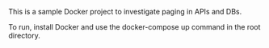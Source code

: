This is a sample Docker project to investigate paging in APIs and DBs.

To run, install Docker and use the docker-compose up command in the root directory.
